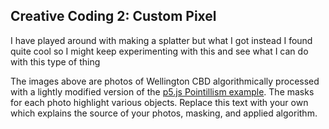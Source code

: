 ## Creative Coding 2: Custom Pixel

I have played around with making a splatter but what I got instead I found quite cool so I might keep experimenting with this and see what I can do with this type of thing 

The images above are photos of Wellington CBD algorithmically processed with a lightly modified version of the [p5.js Pointillism example](https://p5js.org/examples/image-pointillism.html). The masks for each photo highlight various objects. Replace this text with your own which explains the source of your photos, masking, and applied algorithm.
